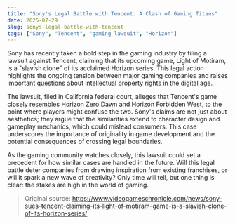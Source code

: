 ```yaml
---
title: "Sony's Legal Battle with Tencent: A Clash of Gaming Titans"
date: 2025-07-29
slug: sonys-legal-battle-with-tencent
tags: ["Sony", "Tencent", "gaming lawsuit", "Horizon"]
---
```

Sony has recently taken a bold step in the gaming industry by filing a lawsuit against Tencent, claiming that its upcoming game, Light of Motiram, is a "slavish clone" of its acclaimed Horizon series. This legal action highlights the ongoing tension between major gaming companies and raises important questions about intellectual property rights in the digital age.

The lawsuit, filed in California federal court, alleges that Tencent's game closely resembles Horizon Zero Dawn and Horizon Forbidden West, to the point where players might confuse the two. Sony's claims are not just about aesthetics; they argue that the similarities extend to character design and gameplay mechanics, which could mislead consumers. This case underscores the importance of originality in game development and the potential consequences of crossing legal boundaries.

As the gaming community watches closely, this lawsuit could set a precedent for how similar cases are handled in the future. Will this legal battle deter companies from drawing inspiration from existing franchises, or will it spark a new wave of creativity? Only time will tell, but one thing is clear: the stakes are high in the world of gaming.

> Original source: https://www.videogameschronicle.com/news/sony-sues-tencent-claiming-its-light-of-motiram-game-is-a-slavish-clone-of-its-horizon-series/